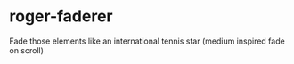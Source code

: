 roger-faderer
=============

Fade those elements like an international tennis star (medium inspired fade on scroll)
